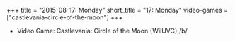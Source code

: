 +++
title = "2015-08-17: Monday"
short_title = "17: Monday"
video-games = ["castlevania-circle-of-the-moon"]
+++


* Video Game: Castlevania: Circle of the Moon {WiiUVC} /b/